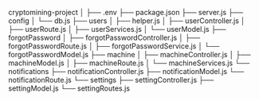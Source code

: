 cryptomining-project
│
├── .env
├── package.json
├── server.js
├── config
│   └── db.js
├── users
│   ├── helper.js
│   ├── userController.js
│   ├── userRoute.js
│   ├── userServices.js
│   └── userModel.js
├── forgotPassword
│   ├── forgotPasswordController.js
│   ├── forgotPasswordRoute.js
│   ├── forgotPasswordService.js
│   └── forgotPasswordModel.js
├── machine
│   ├── machineController.js
│   ├── machineModel.js
│   ├── machineRoute.js
│   └── machineServices.js
└── notifications
    ├── notificationController.js
    ├── notificationModel.js
    └── notificationRoute.js
└── settings
    ├── settingController.js
    ├── settingModel.js
    └── settingRoutes.js
